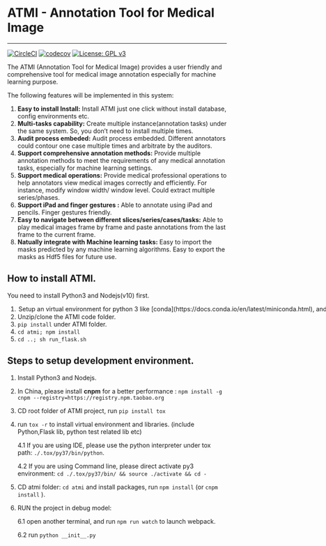 # ATMI - Annotation Tool for Medical Image 
--------------------------------------

[![CircleCI](https://circleci.com/gh/tommy-qichang/ATMI/tree/master.svg?style=shield)](https://circleci.com/gh/tommy-qichang/ATMI/tree/master)
[![codecov](https://codecov.io/gh/tommy-qichang/ATMI/branch/master/graph/badge.svg)](https://codecov.io/gh/tommy-qichang/ATMI)
[![License: GPL v3](https://img.shields.io/badge/License-GPLv3-blue.svg)](https://www.gnu.org/licenses/gpl-3.0)

The ATMI (Annotation Tool for Medical Image) provides a user friendly and comprehensive tool for medical image annotation especially for machine learning purpose. 

The following features will be implemented in this system:

1.	**Easy to install Install:** Install ATMI just one click without install database, config environments etc. 
2.	**Multi-tasks capability:** Create multiple instance(annotation tasks) under the same system. So, you don’t need to install multiple times.
3.	**Audit process embeded<under construction>:** Audit process embedded. Different annotators could contour one case multiple times and arbitrate by the auditors.
4.	**Support comprehensive annotation methods:** Provide multiple annotation methods to meet the requirements of any medical annotation tasks, especially for machine learning settings. 
5.	**Support medical operations:** Provide medical professional operations to help annotators view medical images correctly and efficiently. For instance, modify window width/ window level. Could extract multiple series/phases.
6.	**Support iPad and finger gestures :** Able to annotate using iPad and pencils. Finger gestures friendly.
7.	**Easy to navigate between different slices/series/cases/tasks:** Able to play medical images frame by frame and paste annotations from the last frame to the current frame.
8.  **Natually integrate with Machine learning tasks:** Easy to import the masks predicted by any machine learning algorithms. Easy to export the masks as Hdf5 files for future use.

## How to install ATMI.
You need to install Python3 and Nodejs(v10) first.
1. <option> Setup an virtual environment for python 3 like [conda](https://docs.conda.io/en/latest/miniconda.html), and activate. 
2. Unzip/clone the ATMI code folder.   
3. `pip install` under ATMI folder.
4. `cd atmi; npm install`   
6. `cd ..; sh run_flask.sh`


## Steps to setup development environment.

1. Install Python3 and Nodejs.
2. In China, please install **cnpm** for a better performance : `npm install -g cnpm --registry=https://registry.npm.taobao.org`
3. CD root folder of ATMI project, run `pip install tox`
4. run `tox -r` to install virtual environment and libraries. (include Python,Flask lib, python test related lib etc)

    4.1 If you are using IDE, please use the python interpreter under tox path: `./.tox/py37/bin/python`.
    
    4.2 If you are using Command line, please direct activate py3 environment: `cd ./.tox/py37/bin/ && source ./activate && cd -`
    
    
5. CD atmi folder: `cd atmi` and install packages, run `npm install` (or `cnpm install` ).
6. RUN the project in debug model:

    6.1 open another terminal, and run `npm run watch` to launch webpack. 
    
    6.2 run `python __init__.py`


    
